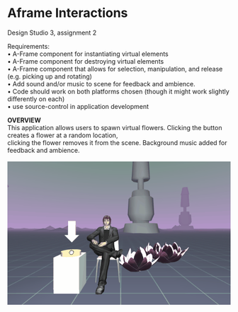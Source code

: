 # Aframe Interactions
Design Studio 3, assignment 2

Requirements:<br>
• A-Frame component for instantiating virtual elements <br>
• A-Frame component for destroying virtual elements <br>
• A-Frame component that allows for selection, manipulation, and release (e.g. picking up and rotating)<br>
• Add sound and/or music to scene for feedback and ambience.<br>
• Code should work on both platforms chosen (though it might work slightly differently on each) <br>
• use source-control in application development <br>

<b>OVERVIEW</b><br>
This application allows users to spawn virtual flowers. Clicking the button creates a flower at a random location, 
<br>clicking the flower removes it from the scene. Background music added for feedback and ambience. <br><br>
![](aframegif.gif) <br>


